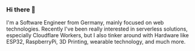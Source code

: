 ### Hi there 👋

I'm a Software Engineer from Germany, mainly focused on web technologies. Recently I've been really interested in serverless solutions, especially Cloudflare Workers, but I also tinker around with Hardware like ESP32, RaspberryPi, 3D Printing, wearable technology, and much more.

<!--
**tsndr/tsndr** is a ✨ _special_ ✨ repository because its `README.md` (this file) appears on your GitHub profile.

Here are some ideas to get you started:

- 🔭 I’m currently working on ...
- 🌱 I’m currently learning ...
- 👯 I’m looking to collaborate on ...
- 🤔 I’m looking for help with ...
- 💬 Ask me about ...
- 📫 How to reach me: ...
- 😄 Pronouns: ...
- ⚡ Fun fact: ...
-->
